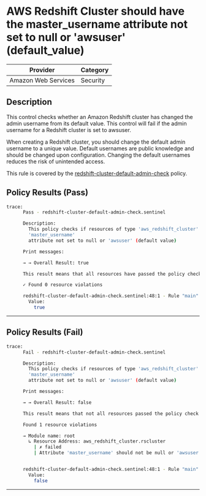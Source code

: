 # AWS Redshift Cluster should have the master_username attribute not set to null or 'awsuser' (default_value)

| Provider            | Category  |
| ------------------- | --------  |
| Amazon Web Services |  Security |

## Description

This control checks whether an Amazon Redshift cluster has changed the admin username from its default value. This control will fail if the admin username for a Redshift cluster is set to awsuser.

When creating a Redshift cluster, you should change the default admin username to a unique value. Default usernames are public knowledge and should be changed upon configuration. Changing the default usernames reduces the risk of unintended access.

This rule is covered by the [redshift-cluster-default-admin-check](https://github.com/hashicorp/policy-library-FSBP-Policy-Set-for-AWS-Terraform/blob/main/policies/redshift/redshift-cluster-default-admin-check.sentinel) policy.

## Policy Results (Pass)

```bash
trace:
      Pass - redshift-cluster-default-admin-check.sentinel

      Description:
        This policy checks if resources of type 'aws_redshift_cluster' have the
        'master_username'
        attribute not set to null or 'awsuser' (default value)

      Print messages:

      → → Overall Result: true

      This result means that all resources have passed the policy check for the policy redshift-cluster-default-admin-check.

      ✓ Found 0 resource violations

      redshift-cluster-default-admin-check.sentinel:48:1 - Rule "main"
        Value:
          true
```

---

## Policy Results (Fail)

```bash
trace:
      Fail - redshift-cluster-default-admin-check.sentinel

      Description:
        This policy checks if resources of type 'aws_redshift_cluster' have the
        'master_username'
        attribute not set to null or 'awsuser' (default value)

      Print messages:

      → → Overall Result: false

      This result means that not all resources passed the policy check and the protected behavior is not allowed for the policy redshift-cluster-default-admin-check.

      Found 1 resource violations

      → Module name: root
        ↳ Resource Address: aws_redshift_cluster.rscluster
          | ✗ failed
          | Attribute 'master_username' should not be null or 'awsuser' (default value) for AWS Redshift Cluster. Refer to https://docs.aws.amazon.com/securityhub/latest/userguide/redshift-controls.html#redshift-8 for more details.


      redshift-cluster-default-admin-check.sentinel:48:1 - Rule "main"
        Value:
          false
```

---
